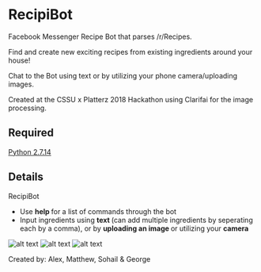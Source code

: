 # RecipiBot
Facebook Messenger Recipe Bot that parses /r/Recipes.

Find and create new exciting recipes from existing ingredients around your house!

Chat to the Bot using text or by utilizing your phone camera/uploading images. 

Created at the CSSU x Platterz 2018 Hackathon using Clarifai for the image processing.

Required
---------
[Python 2.7.14](https://www.python.org/downloads/)

Details
----------
RecipiBot
* Use <b> help </b> for a list of commands through the bot
* Input ingredients using <b> text </b> (can add multiple ingredients by seperating each by a comma), or by <b> uploading an image </b> or utilizing your <b> camera </b>


![alt text](https://i.imgur.com/zySQIAk.png) ![alt text](https://i.imgur.com/fzmyb5V.png) ![alt text](https://i.imgur.com/5Ci4Yh1.png)

Created by: Alex, Matthew, Sohail & George
